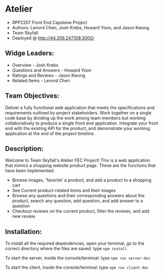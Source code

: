 # Atelier
- RPP2207 Front End Capstone Project
- Authors: Lenord Chen, Josh Krebs, Howard Yoon, and Jason Kwong
- Team Skyfall
- Deployed @ http://44.206.247.108:3000/

## Widge Leaders:
- Overview - Josh Krebs
- Questions and Answers - Howard Yoon
- Ratings and Reviews - Jason Kwong
- Related Items - Lenord Chen

## Team Objectives:
Deliver a fully functional web application that meets the specifications and requirements outlined by project stakeholders. Work together on a single code base by dividing up the work among team members but working collaboratively to produce a single front end application. Integrate your front end with the existing API for the product, and demonstrate your working application at the end of the project timeline.

## Description:
Welcome to Team Skyfall's Atelier FEC Project! This is a web application that mimics a shopping website product page. These are the functions that have been implemented:
- Browse images, 'favorite' a product, and add a product to a shopping cart
- See Current product-related items and their images
- Browse any questions and their corresponding answers about the product, search any question, add question, and add answer to a question
- Checkout reviews on the current product, filter the reviews, and add new review

## Installation:
To install all the required dependencies, open your terminal, go to the correct directory where the files are saved: 
type 
  `npm install`

To start the server, inside the console/terminal:
type 
  `npm run server-dev`

To start the client, inside the console/terminal:
type 
  `npm run client-dev`
